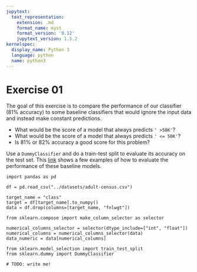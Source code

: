 ```yaml
---
jupytext:
  text_representation:
    extension: .md
    format_name: myst
    format_version: '0.12'
    jupytext_version: 1.5.2
kernelspec:
  display_name: Python 3
  language: python
  name: python3
---
```


#  Exercise 01

The goal of this exercise is to compare the performance of our classifier
(81% accuracy) to some baseline classifiers that would ignore the input data
and instead make constant predictions.

- What would be the score of a model that always predicts `' >50K'`?
- What would be the score of a model that always predicts `' <= 50K'`?
- Is 81% or 82% accuracy a good score for this problem?

Use a `DummyClassifier` and do a train-test split to evaluate
its accuracy on the test set. This
[link](https://scikit-learn.org/stable/modules/model_evaluation.html#dummy-estimators)
shows a few examples of how to evaluate the performance of these baseline
models.

```{code-cell}
import pandas as pd

df = pd.read_csv("../datasets/adult-census.csv")
```

```{code-cell}
target_name = "class"
target = df[target_name].to_numpy()
data = df.drop(columns=[target_name, "fnlwgt"])
```

```{code-cell}
from sklearn.compose import make_column_selector as selector

numerical_columns_selector = selector(dtype_include=["int", "float"])
numerical_columns = numerical_columns_selector(data)
data_numeric = data[numerical_columns]
```

```{code-cell}
from sklearn.model_selection import train_test_split
from sklearn.dummy import DummyClassifier

# TODO: write me!
```
